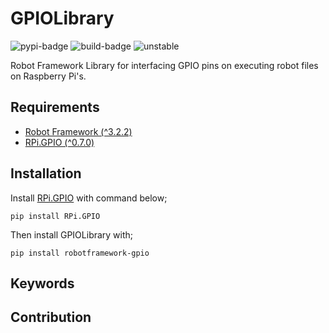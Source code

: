# GPIOLibrary

![pypi-badge](https://img.shields.io/pypi/v/robotframework-gpio)
![build-badge](https://api.travis-ci.com/ycbayrak/robotframework-gpio.svg)
![unstable](https://img.shields.io/static/v1?label=status&message=unstable&color=red)


Robot Framework Library for interfacing GPIO pins on executing robot files on Raspberry Pi's.

## Requirements

- [Robot Framework (^3.2.2) ](https://pypi.org/project/robotframework/)
- [RPi.GPIO (^0.7.0)](https://pypi.org/project/RPi.GPIO/)

## Installation

Install [RPi.GPIO](https://pypi.org/project/RPi.GPIO/) with command below;

```
pip install RPi.GPIO
```

Then install GPIOLibrary with;

```shell
pip install robotframework-gpio
```


## Keywords



## Contribution